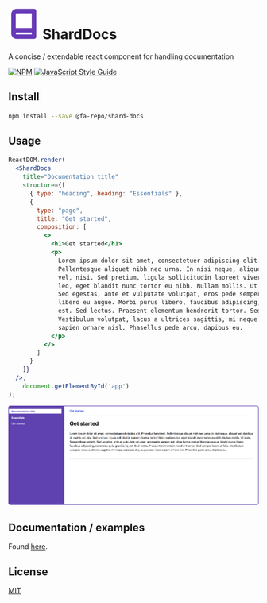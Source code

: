 # ![](./logo.svg) ShardDocs

A concise / extendable react component for handling documentation

[![NPM](https://img.shields.io/npm/v/shard-docs.svg)](https://www.npmjs.com/package/shard-docs) [![JavaScript Style Guide](https://img.shields.io/badge/code_style-standard-brightgreen.svg)](https://standardjs.com)

## Install
```bash
npm install --save @fa-repo/shard-docs
```

## Usage
```jsx
ReactDOM.render(
  <ShardDocs
    title="Documentation title"
    structure={[
      { type: "heading", heading: "Essentials" },
      {
        type: "page",
        title: "Get started",
        composition: [
          <>
            <h1>Get started</h1>
            <p>
              Lorem ipsum dolor sit amet, consectetuer adipiscing elit. Phasellus hendrerit.
              Pellentesque aliquet nibh nec urna. In nisi neque, aliquet vel, dapibus id, mattis
              vel, nisi. Sed pretium, ligula sollicitudin laoreet viverra, tortor libero sodales
              leo, eget blandit nunc tortor eu nibh. Nullam mollis. Ut justo. Suspendisse potenti.
              Sed egestas, ante et vulputate volutpat, eros pede semper est, vitae luctus metus
              libero eu augue. Morbi purus libero, faucibus adipiscing, commodo quis, gravida id,
              est. Sed lectus. Praesent elementum hendrerit tortor. Sed semper lorem at felis.
              Vestibulum volutpat, lacus a ultrices sagittis, mi neque euismod dui, eu pulvinar nunc
              sapien ornare nisl. Phasellus pede arcu, dapibus eu.
            </p>
          </>
        ]
      }
    ]}
  />,
    document.getElementById('app')
);
```

![Usage example](./example.png "Usage example")

## Documentation / examples
Found [here](https://fa-repo.github.io/shard-docs/#/docs).

## License
[MIT](https://choosealicense.com/licenses/mit/)